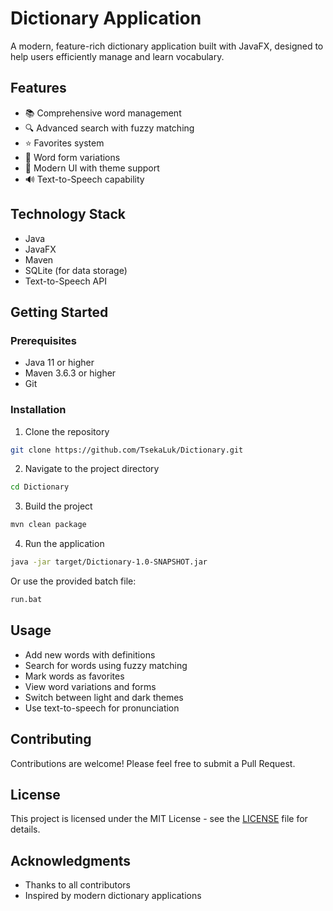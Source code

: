 # Dictionary Application

A modern, feature-rich dictionary application built with JavaFX, designed to help users efficiently manage and learn vocabulary.

## Features

- 📚 Comprehensive word management
- 🔍 Advanced search with fuzzy matching
- ⭐ Favorites system
- 🎯 Word form variations
- 🎨 Modern UI with theme support
- 🔊 Text-to-Speech capability

## Technology Stack

- Java
- JavaFX
- Maven
- SQLite (for data storage)
- Text-to-Speech API

## Getting Started

### Prerequisites

- Java 11 or higher
- Maven 3.6.3 or higher
- Git

### Installation

1. Clone the repository

```bash
git clone https://github.com/TsekaLuk/Dictionary.git
```

2. Navigate to the project directory

```bash
cd Dictionary
```

3. Build the project

```bash
mvn clean package
```

4. Run the application

```bash
java -jar target/Dictionary-1.0-SNAPSHOT.jar
```

Or use the provided batch file:

```bash
run.bat
```

## Usage

- Add new words with definitions
- Search for words using fuzzy matching
- Mark words as favorites
- View word variations and forms
- Switch between light and dark themes
- Use text-to-speech for pronunciation

## Contributing

Contributions are welcome! Please feel free to submit a Pull Request.

## License

This project is licensed under the MIT License - see the [LICENSE](LICENSE) file for details.

## Acknowledgments

- Thanks to all contributors
- Inspired by modern dictionary applications
